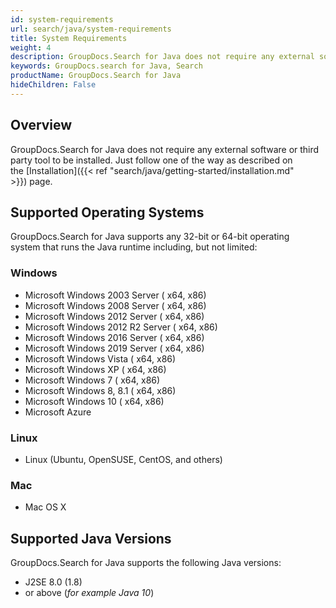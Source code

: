 ```yaml
---
id: system-requirements
url: search/java/system-requirements
title: System Requirements
weight: 4
description: GroupDocs.Search for Java does not require any external software or third party tool to be installed
keywords: GroupDocs.search for Java, Search
productName: GroupDocs.Search for Java
hideChildren: False
---
```

## Overview

GroupDocs.Search for Java does not require any external software or third party tool to be installed. Just follow one of the way as described on the [Installation]({{< ref "search/java/getting-started/installation.md" >}}) page.

## Supported Operating Systems

GroupDocs.Search for Java supports any 32-bit or 64-bit operating system that runs the Java runtime including, but not limited:

### Windows

*   Microsoft Windows 2003 Server ( x64, x86)
*   Microsoft Windows 2008 Server ( x64, x86)
*   Microsoft Windows 2012 Server ( x64, x86)
*   Microsoft Windows 2012 R2 Server ( x64, x86)
*   Microsoft Windows 2016 Server ( x64, x86)
*   Microsoft Windows 2019 Server ( x64, x86)
*   Microsoft Windows Vista ( x64, x86)
*   Microsoft Windows XP ( x64, x86)
*   Microsoft Windows 7 ( x64, x86)
*   Microsoft Windows 8, 8.1 ( x64, x86)
*   Microsoft Windows 10 ( x64, x86)
*   Microsoft Azure

### Linux

*   Linux (Ubuntu, OpenSUSE, CentOS, and others)

### Mac

*   Mac OS X

## Supported Java Versions

GroupDocs.Search for Java supports the following Java versions:

*   J2SE 8.0 (1.8)
*   or above (*for example Java 10*)
